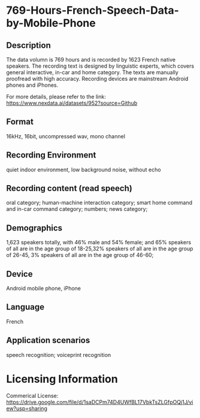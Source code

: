 # 769-Hours-French-Speech-Data-by-Mobile-Phone


## Description
The data volumn is 769 hours and is recorded by 1623 French native speakers. The recording text is designed by linguistic experts, which covers general interactive, in-car and home category. The texts are manually proofread with high accuracy. Recording devices are mainstream Android phones and iPhones.

For more details, please refer to the link: https://www.nexdata.ai/datasets/952?source=Github


## Format
16kHz, 16bit, uncompressed wav, mono channel

## Recording Environment
quiet indoor environment, low background noise, without echo

## Recording content (read speech)
oral category; human-machine interaction category; smart home command and in-car command category; numbers; news category;

## Demographics
1,623 speakers totally, with 46% male and 54% female; and 65% speakers of all are in the age group of 18-25,32% speakers of all are in the age group of 26-45, 3% speakers of all are in the age group of 46-60;

## Device
Android mobile phone, iPhone

## Language
French

## Application scenarios
speech recognition; voiceprint recognition

# Licensing Information
Commerical License: https://drive.google.com/file/d/1saDCPm74D4UWfBL17VbkTsZLGfpOQj1J/view?usp=sharing
